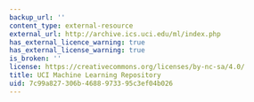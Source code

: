 ```yaml
---
backup_url: ''
content_type: external-resource
external_url: http://archive.ics.uci.edu/ml/index.php
has_external_licence_warning: true
has_external_license_warning: true
is_broken: ''
license: https://creativecommons.org/licenses/by-nc-sa/4.0/
title: UCI Machine Learning Repository
uid: 7c99a827-306b-4688-9733-95c3ef04b026
---
```

